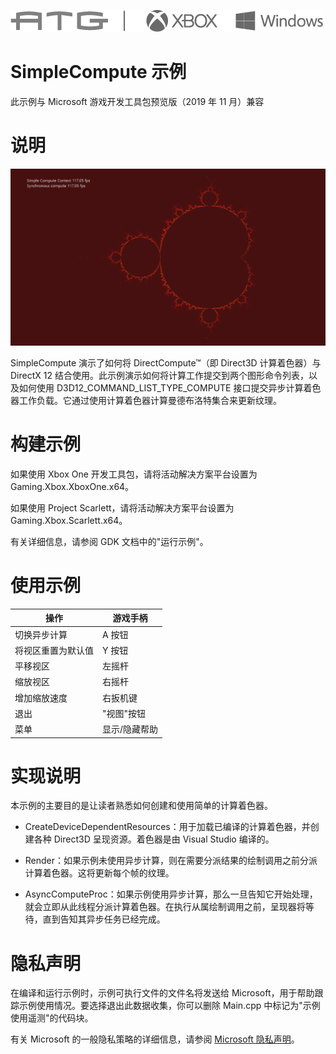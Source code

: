   ![](./media/image1.png)

#   SimpleCompute 示例

此示例与 Microsoft 游戏开发工具包预览版（2019 年 11 月）兼容

# 说明

![Sample Screenshot](./media/image3.png)

SimpleCompute 演示了如何将 DirectCompute™（即 Direct3D 计算着色器）与
DirectX 12
结合使用。此示例演示如何将计算工作提交到两个图形命令列表，以及如何使用
D3D12_COMMAND_LIST_TYPE_COMPUTE
接口提交异步计算着色器工作负载。它通过使用计算着色器计算曼德布洛特集合来更新纹理。

# 构建示例

如果使用 Xbox One 开发工具包，请将活动解决方案平台设置为
Gaming.Xbox.XboxOne.x64。

如果使用 Project Scarlett，请将活动解决方案平台设置为
Gaming.Xbox.Scarlett.x64。

有关详细信息，请参阅 GDK 文档中的"运行示例"。

# 使用示例

| 操作                               |  游戏手柄                        |
|------------------------------------|---------------------------------|
| 切换异步计算                       |  A 按钮                          |
| 将视区重置为默认值                 |  Y 按钮                          |
| 平移视区                           |  左摇杆                          |
| 缩放视区                           |  右摇杆                          |
| 增加缩放速度                       |  右扳机键                        |
| 退出                               |  "视图"按钮                      |
| 菜单                               |  显示/隐藏帮助                   |

# 实现说明

本示例的主要目的是让读者熟悉如何创建和使用简单的计算着色器。

-   CreateDeviceDependentResources：用于加载已编译的计算着色器，并创建各种
    Direct3D 呈现资源。着色器是由 Visual Studio 编译的。

-   Render：如果示例未使用异步计算，则在需要分派结果的绘制调用之前分派计算着色器。这将更新每个帧的纹理。

-   AsyncComputeProc：如果示例使用异步计算，那么一旦告知它开始处理，就会立即从此线程分派计算着色器。在执行从属绘制调用之前，呈现器将等待，直到告知其异步任务已经完成。

# 隐私声明

在编译和运行示例时，示例可执行文件的文件名将发送给
Microsoft，用于帮助跟踪示例使用情况。要选择退出此数据收集，你可以删除
Main.cpp 中标记为"示例使用遥测"的代码块。

有关 Microsoft 的一般隐私策略的详细信息，请参阅 [Microsoft
隐私声明](https://privacy.microsoft.com/en-us/privacystatement/)。
